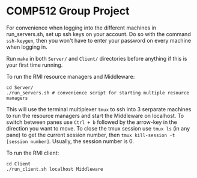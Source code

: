 # COMP512 Group Project


For convenience when logging into the different machines in run_servers.sh, set up ssh keys on your account.
Do so with the command ```ssh-keygen```, then you won't have to enter your password on every machine when logging in.

Run ```make``` in both ```Server/``` and ```Client/``` directories before anything if this is your first time running.

To run the RMI resource managers and Middleware:

```
cd Server/
./run_servers.sh # convenience script for starting multiple resource managers
```
This will use the terminal multiplexer ```tmux``` to ssh into 3 serparate machines to run the resource managers and start the Middleware on localhost.
To switch between panes use ```Ctrl + b``` followed by the arrow-key in the direction you want to move.
To close the tmux session use ```tmux ls``` (in any pane) to get the current session number, then ```tmux kill-session -t [session number]```. Usually, the session number is 0.


To run the RMI client:

```
cd Client
./run_client.sh localhost Middleware
```
